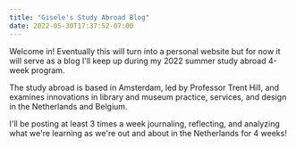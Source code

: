 ```yaml
---
title: "Gisele's Study Abroad Blog"
date: 2022-05-30T17:37:52-07:00
---
```


Welcome in! Eventually this will turn into a personal website but for now it will serve as a blog I'll keep up during my 2022 summer study abroad 4-week program.

The study abroad is based in Amsterdam, led by Professor Trent Hill, and examines innovations in library and museum practice, services, and design in the Netherlands and Belgium.

I'll be posting at least 3 times a week journaling, reflecting, and analyzing what we're learning as we're out and about in the Netherlands for 4 weeks!

